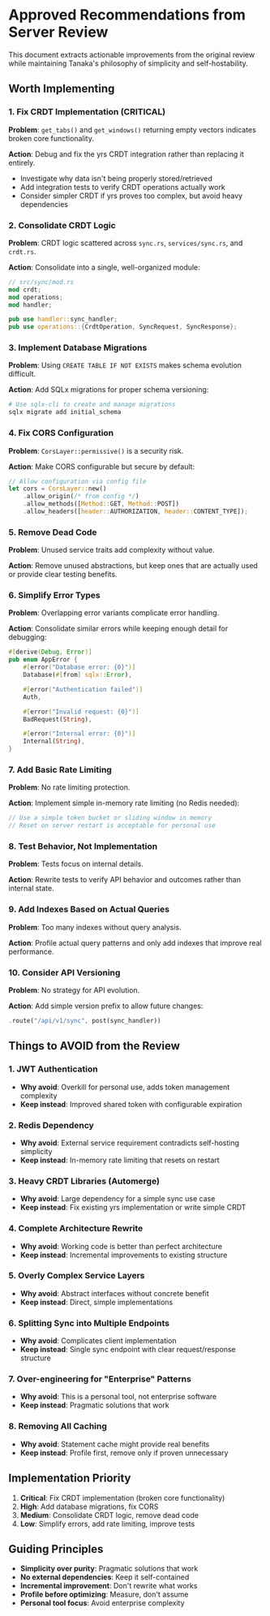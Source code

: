 # Approved Recommendations from Server Review

This document extracts actionable improvements from the original review while maintaining Tanaka's philosophy of simplicity and self-hostability.

## Worth Implementing

### 1. Fix CRDT Implementation (CRITICAL)
**Problem**: `get_tabs()` and `get_windows()` returning empty vectors indicates broken core functionality.

**Action**: Debug and fix the yrs CRDT integration rather than replacing it entirely.
- Investigate why data isn't being properly stored/retrieved
- Add integration tests to verify CRDT operations actually work
- Consider simpler CRDT if yrs proves too complex, but avoid heavy dependencies

### 2. Consolidate CRDT Logic
**Problem**: CRDT logic scattered across `sync.rs`, `services/sync.rs`, and `crdt.rs`.

**Action**: Consolidate into a single, well-organized module:
```rust
// src/sync/mod.rs
mod crdt;
mod operations;
mod handler;

pub use handler::sync_handler;
pub use operations::{CrdtOperation, SyncRequest, SyncResponse};
```

### 3. Implement Database Migrations
**Problem**: Using `CREATE TABLE IF NOT EXISTS` makes schema evolution difficult.

**Action**: Add SQLx migrations for proper schema versioning:
```bash
# Use sqlx-cli to create and manage migrations
sqlx migrate add initial_schema
```

### 4. Fix CORS Configuration
**Problem**: `CorsLayer::permissive()` is a security risk.

**Action**: Make CORS configurable but secure by default:
```rust
// Allow configuration via config file
let cors = CorsLayer::new()
    .allow_origin(/* from config */)
    .allow_methods([Method::GET, Method::POST])
    .allow_headers([header::AUTHORIZATION, header::CONTENT_TYPE]);
```

### 5. Remove Dead Code
**Problem**: Unused service traits add complexity without value.

**Action**: Remove unused abstractions, but keep ones that are actually used or provide clear testing benefits.

### 6. Simplify Error Types
**Problem**: Overlapping error variants complicate error handling.

**Action**: Consolidate similar errors while keeping enough detail for debugging:
```rust
#[derive(Debug, Error)]
pub enum AppError {
    #[error("Database error: {0}")]
    Database(#[from] sqlx::Error),

    #[error("Authentication failed")]
    Auth,

    #[error("Invalid request: {0}")]
    BadRequest(String),

    #[error("Internal error: {0}")]
    Internal(String),
}
```

### 7. Add Basic Rate Limiting
**Problem**: No rate limiting protection.

**Action**: Implement simple in-memory rate limiting (no Redis needed):
```rust
// Use a simple token bucket or sliding window in memory
// Reset on server restart is acceptable for personal use
```

### 8. Test Behavior, Not Implementation
**Problem**: Tests focus on internal details.

**Action**: Rewrite tests to verify API behavior and outcomes rather than internal state.

### 9. Add Indexes Based on Actual Queries
**Problem**: Too many indexes without query analysis.

**Action**: Profile actual query patterns and only add indexes that improve real performance.

### 10. Consider API Versioning
**Problem**: No strategy for API evolution.

**Action**: Add simple version prefix to allow future changes:
```rust
.route("/api/v1/sync", post(sync_handler))
```

## Things to AVOID from the Review

### 1. JWT Authentication
- **Why avoid**: Overkill for personal use, adds token management complexity
- **Keep instead**: Improved shared token with configurable expiration

### 2. Redis Dependency
- **Why avoid**: External service requirement contradicts self-hosting simplicity
- **Keep instead**: In-memory rate limiting that resets on restart

### 3. Heavy CRDT Libraries (Automerge)
- **Why avoid**: Large dependency for a simple sync use case
- **Keep instead**: Fix existing yrs implementation or write simple CRDT

### 4. Complete Architecture Rewrite
- **Why avoid**: Working code is better than perfect architecture
- **Keep instead**: Incremental improvements to existing structure

### 5. Overly Complex Service Layers
- **Why avoid**: Abstract interfaces without concrete benefit
- **Keep instead**: Direct, simple implementations

### 6. Splitting Sync into Multiple Endpoints
- **Why avoid**: Complicates client implementation
- **Keep instead**: Single sync endpoint with clear request/response structure

### 7. Over-engineering for "Enterprise" Patterns
- **Why avoid**: This is a personal tool, not enterprise software
- **Keep instead**: Pragmatic solutions that work

### 8. Removing All Caching
- **Why avoid**: Statement cache might provide real benefits
- **Keep instead**: Profile first, remove only if proven unnecessary

## Implementation Priority

1. **Critical**: Fix CRDT implementation (broken core functionality)
2. **High**: Add database migrations, fix CORS
3. **Medium**: Consolidate CRDT logic, remove dead code
4. **Low**: Simplify errors, add rate limiting, improve tests

## Guiding Principles

- **Simplicity over purity**: Pragmatic solutions that work
- **No external dependencies**: Keep it self-contained
- **Incremental improvement**: Don't rewrite what works
- **Profile before optimizing**: Measure, don't assume
- **Personal tool focus**: Avoid enterprise complexity
